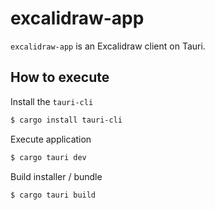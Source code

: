# excalidraw-app

`excalidraw-app` is an Excalidraw client on Tauri.



## How to execute


Install the `tauri-cli`

```sh
$ cargo install tauri-cli
```

Execute application

```sh
$ cargo tauri dev
```


Build installer / bundle


```sh
$ cargo tauri build
```

